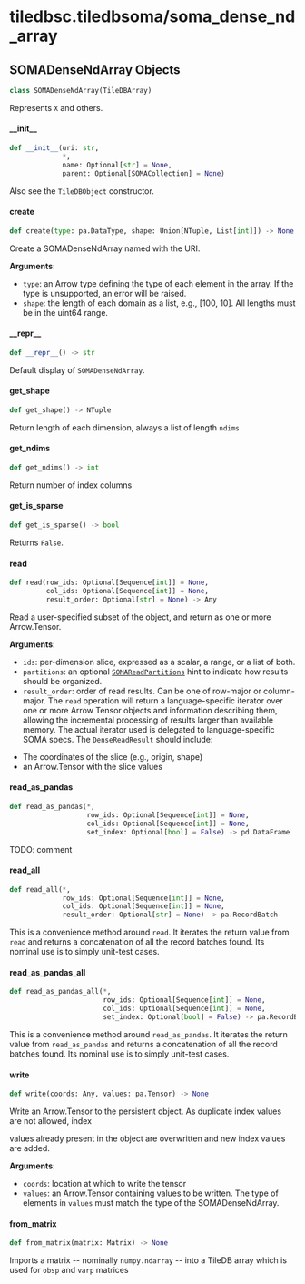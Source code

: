 <a id="tiledbsc.tiledbsoma/soma_dense_nd_array"></a>

# tiledbsc.tiledbsoma/soma\_dense\_nd\_array

<a id="tiledbsc.tiledbsoma/soma_dense_nd_array.SOMADenseNdArray"></a>

## SOMADenseNdArray Objects

```python
class SOMADenseNdArray(TileDBArray)
```

Represents ``X`` and others.

<a id="tiledbsc.tiledbsoma/soma_dense_nd_array.SOMADenseNdArray.__init__"></a>

#### \_\_init\_\_

```python
def __init__(uri: str,
             *,
             name: Optional[str] = None,
             parent: Optional[SOMACollection] = None)
```

Also see the `TileDBObject` constructor.

<a id="tiledbsc.tiledbsoma/soma_dense_nd_array.SOMADenseNdArray.create"></a>

#### create

```python
def create(type: pa.DataType, shape: Union[NTuple, List[int]]) -> None
```

Create a SOMADenseNdArray named with the URI.

**Arguments**:

- `type`: an Arrow type defining the type of each element in the array. If the type is
unsupported, an error will be raised.
- `shape`: the length of each domain as a list, e.g., [100, 10]. All lengths must be in
the uint64 range.

<a id="tiledbsc.tiledbsoma/soma_dense_nd_array.SOMADenseNdArray.__repr__"></a>

#### \_\_repr\_\_

```python
def __repr__() -> str
```

Default display of `SOMADenseNdArray`.

<a id="tiledbsc.tiledbsoma/soma_dense_nd_array.SOMADenseNdArray.get_shape"></a>

#### get\_shape

```python
def get_shape() -> NTuple
```

Return length of each dimension, always a list of length ``ndims``

<a id="tiledbsc.tiledbsoma/soma_dense_nd_array.SOMADenseNdArray.get_ndims"></a>

#### get\_ndims

```python
def get_ndims() -> int
```

Return number of index columns

<a id="tiledbsc.tiledbsoma/soma_dense_nd_array.SOMADenseNdArray.get_is_sparse"></a>

#### get\_is\_sparse

```python
def get_is_sparse() -> bool
```

Returns ``False``.

<a id="tiledbsc.tiledbsoma/soma_dense_nd_array.SOMADenseNdArray.read"></a>

#### read

```python
def read(row_ids: Optional[Sequence[int]] = None,
         col_ids: Optional[Sequence[int]] = None,
         result_order: Optional[str] = None) -> Any
```

Read a user-specified subset of the object, and return as one or more Arrow.Tensor.

**Arguments**:

- `ids`: per-dimension slice, expressed as a scalar, a range, or a list of both.
- `partitions`: an optional [`SOMAReadPartitions`](`SOMAReadPartitions`) hint to indicate
how results should be organized.
- `result_order`: order of read results. Can be one of row-major or column-major.
The `read` operation will return a language-specific iterator over one or more Arrow Tensor
objects and information describing them, allowing the incremental processing of results larger
than available memory. The actual iterator used is delegated to language-specific SOMA specs. The
`DenseReadResult` should include:

* The coordinates of the slice (e.g., origin, shape)
* an Arrow.Tensor with the slice values

<a id="tiledbsc.tiledbsoma/soma_dense_nd_array.SOMADenseNdArray.read_as_pandas"></a>

#### read\_as\_pandas

```python
def read_as_pandas(*,
                   row_ids: Optional[Sequence[int]] = None,
                   col_ids: Optional[Sequence[int]] = None,
                   set_index: Optional[bool] = False) -> pd.DataFrame
```

TODO: comment

<a id="tiledbsc.tiledbsoma/soma_dense_nd_array.SOMADenseNdArray.read_all"></a>

#### read\_all

```python
def read_all(*,
             row_ids: Optional[Sequence[int]] = None,
             col_ids: Optional[Sequence[int]] = None,
             result_order: Optional[str] = None) -> pa.RecordBatch
```

This is a convenience method around `read`. It iterates the return value from `read`
and returns a concatenation of all the record batches found. Its nominal use is to
simply unit-test cases.

<a id="tiledbsc.tiledbsoma/soma_dense_nd_array.SOMADenseNdArray.read_as_pandas_all"></a>

#### read\_as\_pandas\_all

```python
def read_as_pandas_all(*,
                       row_ids: Optional[Sequence[int]] = None,
                       col_ids: Optional[Sequence[int]] = None,
                       set_index: Optional[bool] = False) -> pa.RecordBatch
```

This is a convenience method around `read_as_pandas`. It iterates the return value from
`read_as_pandas` and returns a concatenation of all the record batches found. Its nominal
use is to simply unit-test cases.

<a id="tiledbsc.tiledbsoma/soma_dense_nd_array.SOMADenseNdArray.write"></a>

#### write

```python
def write(coords: Any, values: pa.Tensor) -> None
```

Write an Arrow.Tensor to the persistent object. As duplicate index values are not allowed, index

values already present in the object are overwritten and new index values are added.

**Arguments**:

- `coords`: location at which to write the tensor
- `values`: an Arrow.Tensor containing values to be written. The type of elements in `values` must
match the type of the SOMADenseNdArray.

<a id="tiledbsc.tiledbsoma/soma_dense_nd_array.SOMADenseNdArray.from_matrix"></a>

#### from\_matrix

```python
def from_matrix(matrix: Matrix) -> None
```

Imports a matrix -- nominally `numpy.ndarray` -- into a TileDB
array which is used for `obsp` and `varp` matrices

